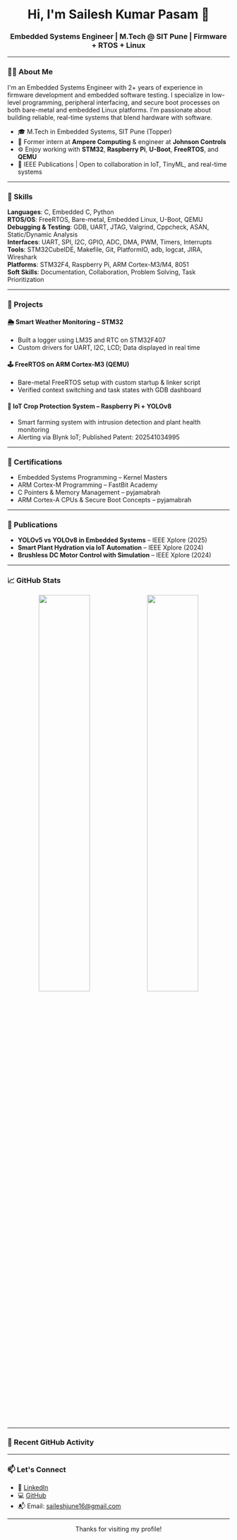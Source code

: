 <h1 align="center">Hi, I'm Sailesh Kumar Pasam 👋</h1>
<h3 align="center">Embedded Systems Engineer | M.Tech @ SIT Pune | Firmware + RTOS + Linux</h3>

---

### 👨‍💻 About Me

I'm an Embedded Systems Engineer with 2+ years of experience in firmware development and embedded software testing. I specialize in low-level programming, peripheral interfacing, and secure boot processes on both bare-metal and embedded Linux platforms. I'm passionate about building reliable, real-time systems that blend hardware with software.

- 🎓 M.Tech in Embedded Systems, SIT Pune (Topper)
- 💼 Former intern at **Ampere Computing** & engineer at **Johnson Controls**
- ⚙️ Enjoy working with **STM32**, **Raspberry Pi**, **U-Boot**, **FreeRTOS**, and **QEMU**
- 📄 IEEE Publications | Open to collaboration in IoT, TinyML, and real-time systems

---

### 🔧 Skills

**Languages**: C, Embedded C, Python  
**RTOS/OS**: FreeRTOS, Bare-metal, Embedded Linux, U-Boot, QEMU  
**Debugging & Testing**: GDB, UART, JTAG, Valgrind, Cppcheck, ASAN, Static/Dynamic Analysis  
**Interfaces**: UART, SPI, I2C, GPIO, ADC, DMA, PWM, Timers, Interrupts  
**Tools**: STM32CubeIDE, Makefile, Git, PlatformIO, adb, logcat, JIRA, Wireshark  
**Platforms**: STM32F4, Raspberry Pi, ARM Cortex-M3/M4, 8051  
**Soft Skills**: Documentation, Collaboration, Problem Solving, Task Prioritization  

---

### 🚀 Projects

#### 🌦️ Smart Weather Monitoring – STM32
- Built a logger using LM35 and RTC on STM32F407
- Custom drivers for UART, I2C, LCD; Data displayed in real time

#### 🕹️ FreeRTOS on ARM Cortex-M3 (QEMU)
- Bare-metal FreeRTOS setup with custom startup & linker script
- Verified context switching and task states with GDB dashboard

#### 🌾 IoT Crop Protection System – Raspberry Pi + YOLOv8
- Smart farming system with intrusion detection and plant health monitoring
- Alerting via Blynk IoT; Published Patent: 202541034995

---

### 🏅 Certifications

- Embedded Systems Programming – Kernel Masters  
- ARM Cortex-M Programming – FastBit Academy  
- C Pointers & Memory Management – pyjamabrah  
- ARM Cortex-A CPUs & Secure Boot Concepts – pyjamabrah  

---

### 📰 Publications

- **YOLOv5 vs YOLOv8 in Embedded Systems** – IEEE Xplore (2025)  
- **Smart Plant Hydration via IoT Automation** – IEEE Xplore (2024)  
- **Brushless DC Motor Control with Simulation** – IEEE Xplore (2024)  

---

### 📈 GitHub Stats

<p align="center">
  <img src="https://github-readme-stats.vercel.app/api?username=saileshkumar16&show_icons=true&hide_border=true" width="48%">
  <img src="https://github-readme-stats.vercel.app/api/top-langs/?username=saileshkumar16&layout=compact&hide_border=true" width="48%">
</p>

---

### 📢 Recent GitHub Activity

<!--START_SECTION:activity-->
<!--END_SECTION:activity-->

---

### 📫 Let's Connect

- 🔗 [LinkedIn](https://www.linkedin.com/in/sailesh-kumar-pasam-369829196/)
- 💻 [GitHub](https://github.com/saileshkumar16)
- 📬 Email: saileshjune16@gmail.com

---

<p align="center">Thanks for visiting my profile!</p>
